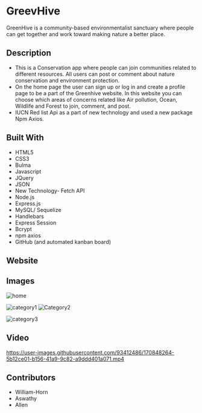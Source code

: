 
# GreevHive
GreenHive is a community-based environmentalist sanctuary where people can get together and work toward making nature a better place.
## Description
* This is a Conservation app where people can join communities related to different resources. All users can post or comment about nature conservation and    environment protection.
 * On the home page the user can sign up or log in and create a profile page to be a part of the Greenhive website. In this website you can choose which areas of concerns related like Air pollution, Ocean, Wildlife and Forest to join, comment, and post.
 * IUCN Red list Api as a part of new technology and used a new package Npm Axios.
## Built With
* HTML5
* CSS3
* Bulma
* Javascript
* JQuery
* JSON
* New Technology- Fetch API
* Node.js
* Express.js
* MySQL/ Sequelize
* Handlebars
* Express Session
* Bcrypt
* npm axios
* GitHub (and automated kanban board)
## Website

## Images
![home](https://user-images.githubusercontent.com/93412486/170847997-82edcdc1-b936-46a2-92df-85415382d767.PNG)

![category1](https://user-images.githubusercontent.com/93412486/170847999-77c43ac8-1774-479d-bf93-840005d763d6.PNG)
![Category2](https://user-images.githubusercontent.com/93412486/170848000-89f5d221-9ddf-4063-9e47-c894a28417df.PNG)

![category3](https://user-images.githubusercontent.com/93412486/170848010-0e732fe3-b784-4dba-8ea5-8b0ca0ca06fd.PNG)

## Video

https://user-images.githubusercontent.com/93412486/170848264-5b12ce01-b156-41a9-9c82-a9ddd401a071.mp4

## Contributors
* William-Horn
* Aswathy
* Allen
